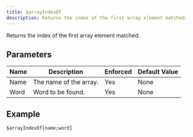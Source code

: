 ```yaml
---
title: $arrayIndexOf
description: Returns the index of the first array element matched.
---
```


Returns the index of the first array element matched.
## Parameters
| Name |      Description       | Enforced | Default Value |
|------|------------------------|----------|---------------|
| Name | The name of the array. | Yes      | None          |
| Word | Word to be found.      | Yes      | None          |
## Example
```eats
$arrayIndexOf[name;word]
```